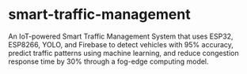 # smart-traffic-management
An IoT-powered Smart Traffic Management System that uses ESP32, ESP8266, YOLO, and Firebase to detect vehicles with 95% accuracy, predict traffic patterns using machine learning, and reduce congestion response time by 30% through a fog-edge computing model.
